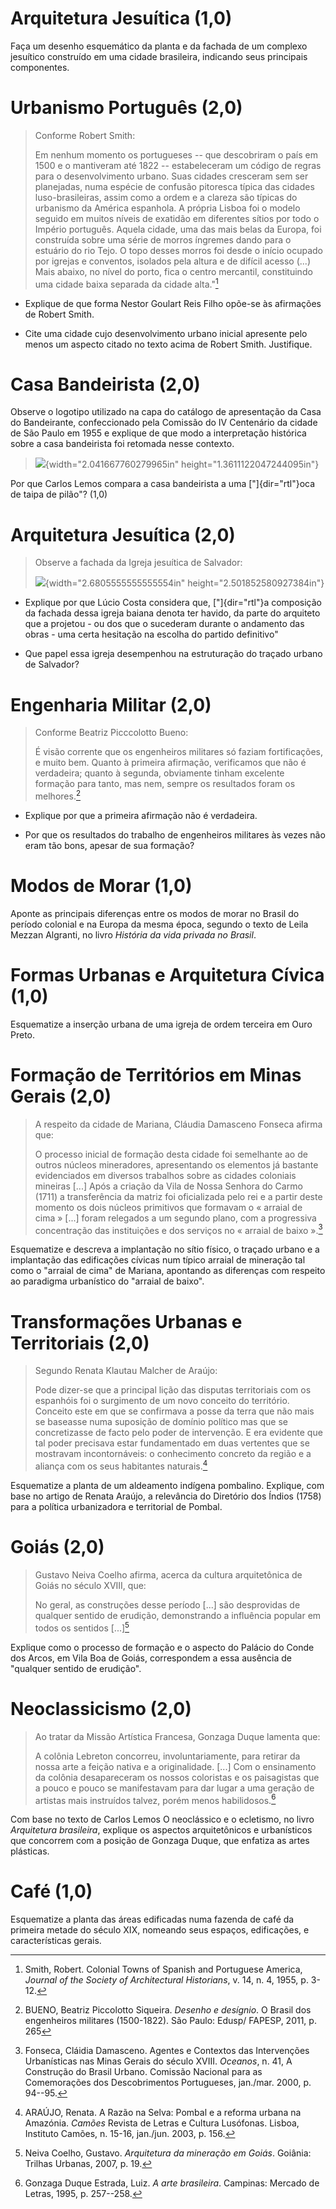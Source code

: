 # Arquitetura Jesuítica (1,0) #

Faça um desenho esquemático da planta e da fachada de um complexo
jesuítico construído em uma cidade brasileira, indicando seus principais
componentes.

# Urbanismo Português (2,0) #

> Conforme Robert Smith:
>
> Em nenhum momento os portugueses -- que descobriram o país em 1500 e o
> mantiveram até 1822 -- estabeleceram um código de regras para o
> desenvolvimento urbano. Suas cidades cresceram sem ser planejadas,
> numa espécie de confusão pitoresca típica das cidades
> luso-brasileiras, assim como a ordem e a clareza são típicas do
> urbanismo da América espanhola. A própria Lisboa foi o modelo seguido
> em muitos níveis de exatidão em diferentes sítios por todo o Império
> português. Aquela cidade, uma das mais belas da Europa, foi construída
> sobre uma série de morros íngremes dando para o estuário do rio Tejo.
> O topo desses morros foi desde o início ocupado por igrejas e
> conventos, isolados pela altura e de difícil acesso (\...) Mais
> abaixo, no nível do porto, fica o centro mercantil, constituindo uma
> cidade baixa separada da cidade alta."[^1]

- Explique de que forma Nestor Goulart Reis Filho opõe-se às afirmações
  de Robert Smith.

- Cite uma cidade cujo desenvolvimento urbano inicial apresente pelo
  menos um aspecto citado no texto acima de Robert Smith. Justifique.

# Casa Bandeirista (2,0) #

Observe o logotipo utilizado na capa do catálogo de apresentação da Casa
do Bandeirante, confeccionado pela Comissão do IV Centenário da cidade
de São Paulo em 1955 e explique de que modo a interpretação histórica
sobre a casa bandeirista foi retomada nesse contexto.

> ![](media/image1.png){width="2.041667760279965in"
> height="1.3611122047244095in"}

Por que Carlos Lemos compara a casa bandeirista a uma ["]{dir="rtl"}oca
de taipa de pilão"? (1,0)

# Arquitetura Jesuítica (2,0) #

> Observe a fachada da Igreja jesuítica de Salvador:
>
> ![](media/image2.png){width="2.6805555555555554in"
> height="2.501852580927384in"}

- Explique por que Lúcio Costa considera que, ["]{dir="rtl"}a composição
  da fachada dessa igreja baiana denota ter havido, da parte do
  arquiteto que a projetou - ou dos que o sucederam durante o andamento
  das obras - uma certa hesitação na escolha do partido definitivo"

- Que papel essa igreja desempenhou na estruturação do traçado urbano de
  Salvador?

# Engenharia Militar (2,0) #

> Conforme Beatriz Picccolotto Bueno:
>
> É visão corrente que os engenheiros militares só faziam fortificações,
> e muito bem. Quanto à primeira afirmação, verificamos que não é
> verdadeira; quanto à segunda, obviamente tinham excelente formação
> para tanto, mas nem, sempre os resultados foram os melhores.[^2]

- Explique por que a primeira afirmação não é verdadeira.

- Por que os resultados do trabalho de engenheiros militares às vezes
  não eram tão bons, apesar de sua formação?

# Modos de Morar (1,0) #

Aponte as principais diferenças entre os modos de morar no Brasil do
período colonial e na Europa da mesma época, segundo o texto de Leila
Mezzan Algranti, no livro *História da vida privada no Brasil*.

# Formas Urbanas e Arquitetura Cívica (1,0) #

Esquematize a inserção urbana de uma igreja de ordem terceira em Ouro
Preto.

# Formação de Territórios em Minas Gerais (2,0) #

> A respeito da cidade de Mariana, Cláudia Damasceno Fonseca afirma que:
>
> O processo inicial de formação desta cidade foi semelhante ao de
> outros núcleos mineradores, apresentando os elementos já bastante
> evidenciados em diversos trabalhos sobre as cidades coloniais mineiras
> \[...\] Após a criação da Vila de Nossa Senhora do Carmo (1711) a
> transferência da matriz foi oficializada pelo rei e a partir deste
> momento os dois núcleos primitivos que formavam o « arraial de cima »
> \[...\] foram relegados a um segundo plano, com a progressiva
> concentração das instituições e dos serviços no « arraial de
> baixo ».[^3]

Esquematize e descreva a implantação no sítio físico, o traçado urbano e
a implantação das edificações cívicas num típico arraial de mineração
tal como o "arraial de cima" de Mariana, apontando as
diferenças com respeito ao paradigma urbanístico do "arraial de baixo".

# Transformações Urbanas e Territoriais (2,0) #

> Segundo Renata Klautau Malcher de Araújo:
>
> Pode dizer-se que a principal lição das disputas territoriais com os
> espanhóis foi o surgimento de um novo conceito do território. Conceito
> este em que se confirmava a posse da terra que não mais se baseasse
> numa suposição de domínio político mas que se concretizasse de facto
> pelo poder de intervenção. E era evidente que tal poder precisava
> estar fundamentado em duas vertentes que se mostravam incontornáveis:
> o conhecimento concreto da região e a aliança com os seus habitantes
> naturais.[^4]

Esquematize a planta de um aldeamento indígena pombalino. Explique, com
base no artigo de Renata Araújo, a relevância do Diretório dos Índios
(1758) para a política urbanizadora e territorial de Pombal.

# Goiás (2,0) #

> Gustavo Neiva Coelho afirma, acerca da cultura arquitetônica de Goiás
> no século XVIII, que:
>
> No geral, as construções desse período \[...\] são desprovidas de
> qualquer sentido de erudição, demonstrando a influência popular em
> todos os sentidos \[...\][^5]

Explique como o processo de formação e o aspecto do Palácio do Conde dos
Arcos, em Vila Boa de Goiás, correspondem a essa ausência de
"qualquer sentido de erudição".

# Neoclassicismo (2,0) #

> Ao tratar da Missão Artística Francesa, Gonzaga Duque lamenta que:
>
> A colônia Lebreton concorreu, involuntariamente, para retirar da nossa
> arte a feição nativa e a originalidade. \[...\] Com o ensinamento da
> colônia desapareceram os nossos coloristas e os paisagistas que a
> pouco e pouco se manifestavam para dar lugar a uma geração de artistas
> mais instruídos talvez, porém menos habilidosos.[^6]

Com base no texto de Carlos Lemos O neoclássico e o ecletismo, no livro
*Arquitetura brasileira*, explique os aspectos arquitetônicos e
urbanísticos que concorrem com a posição de Gonzaga Duque, que enfatiza
as artes plásticas.

# Café (1,0) #

Esquematize a planta das áreas edificadas numa fazenda de café da
primeira metade do século XIX, nomeando seus espaços, edificações, e
características gerais.

[^1]: Smith, Robert. Colonial Towns of Spanish and Portuguese America,
    *Journal of the Society of Architectural Historians*, v. 14, n. 4,
    1955, p. 3-12.

[^2]: BUENO, Beatriz Piccolotto Siqueira. *Desenho e desígnio*. O Brasil
    dos engenheiros militares (1500-1822). São Paulo: Edusp/ FAPESP,
    2011, p. 265

[^3]: Fonseca, Cláidia Damasceno. Agentes e Contextos das Intervenções
    Urbanísticas nas Minas Gerais do século XVIII. *Oceanos*, n. 41, A
    Construção do Brasil Urbano. Comissão Nacional para as Comemorações
    dos Descobrimentos Portugueses, jan./mar. 2000, p. 94--95.

[^4]: ARAÚJO, Renata. A Razão na Selva: Pombal e a reforma urbana na
    Amazónia. *Camões* Revista de Letras e Cultura Lusófonas. Lisboa,
    Instituto Camões, n. 15-16, jan./jun. 2003, p. 156.

[^5]: Neiva Coelho, Gustavo. *Arquitetura da mineração em Goiás*.
    Goiânia: Trilhas Urbanas, 2007, p. 19.

[^6]: Gonzaga Duque Estrada, Luiz. *A arte brasileira*. Campinas:
    Mercado de Letras, 1995, p. 257--258.
